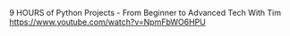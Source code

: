 9 HOURS of Python Projects - From Beginner to Advanced
Tech With Tim
https://www.youtube.com/watch?v=NpmFbWO6HPU